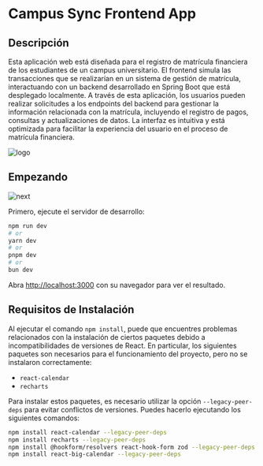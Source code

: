# Campus Sync Frontend App

## Descripción

Esta aplicación web está diseñada para el registro de matrícula financiera de los estudiantes de un campus universitario. El frontend simula las transacciones que se realizarían en un sistema de gestión de matrícula, interactuando con un backend desarrollado en Spring Boot que está desplegado localmente. A través de esta aplicación, los usuarios pueden realizar solicitudes a los endpoints del backend para gestionar la información relacionada con la matrícula, incluyendo el registro de pagos, consultas y actualizaciones de datos. La interfaz es intuitiva y está optimizada para facilitar la experiencia del usuario en el proceso de matrícula financiera.

![logo](https://github.com/user-attachments/assets/c7a63ec5-ef81-4ae6-8b66-14286551c307)

## Empezando

![next](https://github.com/user-attachments/assets/8e048253-2eff-4c64-b85b-7a66ef0cccc7)

Primero, ejecute el servidor de desarrollo:

```bash
npm run dev
# or
yarn dev
# or
pnpm dev
# or
bun dev
```

Abra [http://localhost:3000](http://localhost:3000) con su navegador para ver el resultado.

## Requisitos de Instalación

Al ejecutar el comando `npm install`, puede que encuentres problemas relacionados con la instalación de ciertos paquetes debido a incompatibilidades de versiones de React. En particular, los siguientes paquetes son necesarios para el funcionamiento del proyecto, pero no se instalaron correctamente:

- `react-calendar`
- `recharts`

Para instalar estos paquetes, es necesario utilizar la opción `--legacy-peer-deps` para evitar conflictos de versiones. Puedes hacerlo ejecutando los siguientes comandos:

```bash
npm install react-calendar --legacy-peer-deps
npm install recharts --legacy-peer-deps
npm install @hookform/resolvers react-hook-form zod --legacy-peer-deps
npm install react-big-calendar --legacy-peer-deps
```
